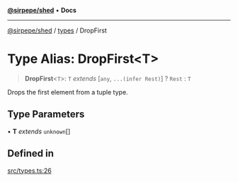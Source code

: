 [**@sirpepe/shed**](../../README.md) • **Docs**

***

[@sirpepe/shed](../../README.md) / [types](../README.md) / DropFirst

# Type Alias: DropFirst\<T\>

> **DropFirst**\<`T`\>: `T` *extends* [`any`, `...(infer Rest)`] ? `Rest` : `T`

Drops the first element from a tuple type.

## Type Parameters

• **T** *extends* `unknown`[]

## Defined in

[src/types.ts:26](https://github.com/SirPepe/shed/blob/36009fde0fee9ee53321ca81309876bbb49851e3/src/types.ts#L26)
